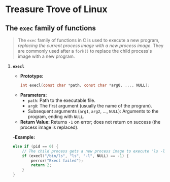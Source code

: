 # Treasure Trove of Linux

## The `exec` family of functions

> The `exec` family of functions in C is used to execute a new program, *replacing the current process image with a new process image*. They are commonly used after a `fork()` to replace the child process's image with a new program.

1. **`execl`**
   - **Prototype:**
     ```c
     int execl(const char *path, const char *arg0, ..., NULL);
     ```
   - **Parameters:**
     - `path`: Path to the executable file.
     - `arg0`: The first argument (usually the name of the program).
     - Subsequent arguments (`arg1`, `arg2`, ..., `NULL`): Arguments to the program, ending with `NULL`.
   - **Return Value:** Returns `-1` on error; does not return on success (the process image is replaced).
   
   -**Example:**
    ```c
    else if (pid == 0) {
        // The child process gets a new process image to execute "ls -l" command
        if (execl("/bin/ls", "ls", "-l", NULL) == -1) {
            perror("Execl failed");
            return 2;
        }
    }
    ```
